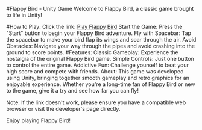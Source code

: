 #Flappy Bird - Unity Game
Welcome to Flappy Bird, a classic game brought to life in Unity!

#How to Play:
Click the link: <a href="https://nishal.itch.io/flappybird?secret=JQEbfjtyjhDUEq5ilqDBtiGc4Q">Play Flappy Bird</a>
Start the Game: Press the "Start" button to begin your Flappy Bird adventure.
Fly with Spacebar: Tap the spacebar to make your bird flap its wings and soar through the air.
Avoid Obstacles: Navigate your way through the pipes and avoid crashing into the ground to score points.
#Features:
Classic Gameplay: Experience the nostalgia of the original Flappy Bird game.
Simple Controls: Just one button to control the entire game.
Addictive Fun: Challenge yourself to beat your high score and compete with friends.
About:
This game was developed using Unity, bringing together smooth gameplay and retro graphics for an enjoyable experience. Whether you're a long-time fan of Flappy Bird or new to the game, give it a try and see how far you can fly!

Note: If the link doesn't work, please ensure you have a compatible web browser or visit the developer's page directly.

Enjoy playing Flappy Bird!
